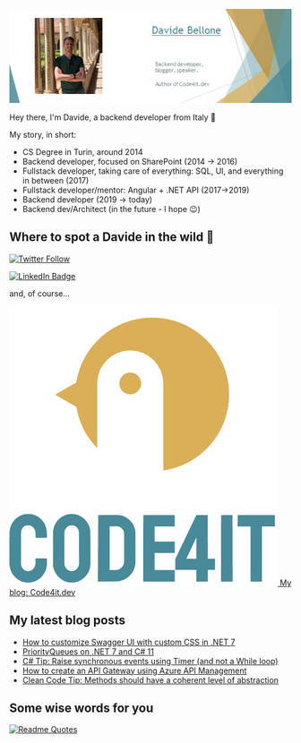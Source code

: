![Profile banner](./DavideBellone.png)

Hey there, I'm Davide, a backend developer from Italy 🤏 

My story, in short:

* CS Degree in Turin, around 2014
* Backend developer, focused on SharePoint (2014 -> 2016)
* Fullstack developer, taking care of everything: SQL, UI, and everything in between (2017)
* Fullstack developer/mentor: Angular + .NET API (2017->2019)
* Backend developer (2019 -> today)
* Backend dev/Architect (in the future - I hope 😉)

## Where to spot a Davide in the wild 🦏

[![Twitter Follow](https://img.shields.io/twitter/follow/BelloneDavide?label=Let%27s%20get%20in%20touch%20on%20Twitter&style=social)](https://twitter.com/BelloneDavide)

[![LinkedIn Badge](https://img.shields.io/badge/LinkedIn-Profile-informational?style=social&logo=linkedin)](https://www.linkedin.com/in/bellonedavide/)

and, of course...

[![Personal blog](./logo_small.png) My blog: Code4it.dev](https://www.code4it.dev/)


## My latest blog posts

<!-- BLOG-POST-LIST:START -->
- [How to customize Swagger UI with custom CSS in .NET 7](https://www.code4it.dev/blog/customize-swagger-ui-with-css)
- [PriorityQueues on .NET 7 and C# 11](https://www.code4it.dev/blog/intro-priority-queue)
- [C# Tip: Raise synchronous events using Timer &lpar;and not a While loop&rpar;](https://www.code4it.dev/csharptips/timer-to-trigger-synchronous-events)
- [How to create an API Gateway using Azure API Management](https://www.code4it.dev/blog/intro-azure-api-management)
- [Clean Code Tip: Methods should have a coherent level of abstraction](https://www.code4it.dev/cleancodetips/coherent-levels-of-abstraction)
<!-- BLOG-POST-LIST:END -->



## Some wise words for you

[![Readme Quotes](https://quotes-github-readme.vercel.app/api?type=horizontal&theme=light)](https://github.com/piyushsuthar/github-readme-quotes)
